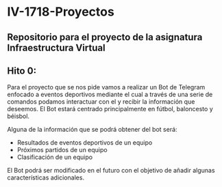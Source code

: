 # IV-1718-Proyectos

## Repositorio para el proyecto de la asignatura Infraestructura Virtual

## Hito 0:
Para el proyecto que se nos pide vamos a realizar un Bot de Telegram enfocado a eventos deportivos mediante el cual a través de una serie de comandos podamos interactuar con el y recibir la información que deseemos. El Bot estará centrado principalmente en fútbol, baloncesto y béisbol.

Alguna de la información que se podrá obtener del bot será:
- Resultados de eventos deportivos de un equipo 
- Próximos partidos de un equipo
- Clasificación de un equipo

El Bot podrá ser modificado en el futuro con el objetivo de añadir algunas características adicionales.
